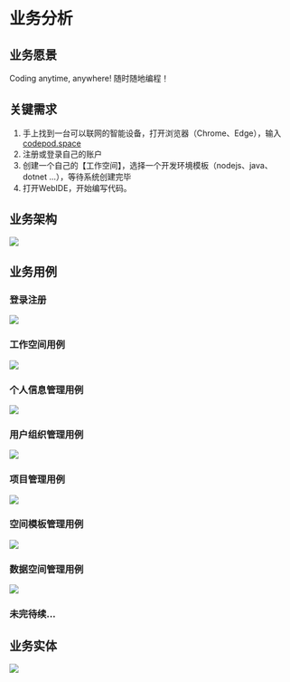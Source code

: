 # 业务分析

## 业务愿景

Coding anytime, anywhere! 随时随地编程！

## 关键需求

1. 手上找到一台可以联网的智能设备，打开浏览器（Chrome、Edge），输入 [codepod.space](https://codepod.space)
2. 注册或登录自己的账户
3. 创建一个自己的【工作空间】，选择一个开发环境模板（nodejs、java、dotnet ...），等待系统创建完毕
4. 打开WebIDE，开始编写代码。

## 业务架构

![](_media/业务架构.png)



## 业务用例

### 登录注册

![](_media/use_case/登录注册.png)

### 工作空间用例

![](_media/use_case/工作空间.png)


### 个人信息管理用例

![](_media/use_case/个人信息管理.png)

### 用户组织管理用例

![](_media/use_case/用户组织管理.png)

### 项目管理用例

![](_media/use_case/项目管理.png)

### 空间模板管理用例

![](_media/use_case/空间模板.png)

### 数据空间管理用例

![](_media/use_case/数据空间.png)

### 未完待续...


## 业务实体

![](_media/entity/业务实体.png)
